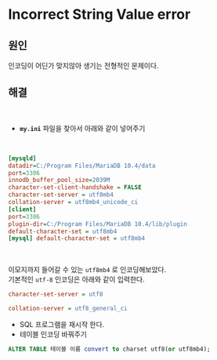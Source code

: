 # **Incorrect String Value error**

## **원인**
인코딩이 어딘가 맞지않아 생기는 전형적인 문제이다.

## **해결**

<br>

- **`my.ini`** 파일을 찾아서 아래와 같이 넣어주기

<br>


```ini
[mysqld]
datadir=C:/Program Files/MariaDB 10.4/data
port=3306
innodb_buffer_pool_size=2039M
character-set-client-handshake = FALSE 
character-set-server = utf8mb4 
collation-server = utf8mb4_unicode_ci
[client]
port=3306
plugin-dir=C:/Program Files/MariaDB 10.4/lib/plugin
default-character-set = utf8mb4
[mysql] default-character-set = utf8mb4

```

<br>

이모지까지 들어갈 수 있는 `utf8mb4` 로 인코딩해보았다.
<br>
기본적인 `utf-8` 인코딩은 아래와 같이 입력한다.


```ini
character-set-server = utf8

collation-server = utf8_general_ci


```

- SQL 프로그램을 재시작 한다.
- 테이블 인코딩 바꿔주기
```sql
ALTER TABLE 테이블 이름 convert to charset utf8(or utf8mb4);

```


